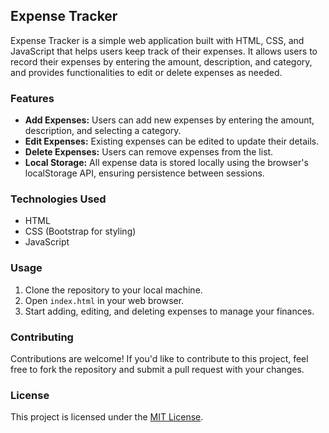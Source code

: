## Expense Tracker

Expense Tracker is a simple web application built with HTML, CSS, and JavaScript that helps users keep track of their expenses. It allows users to record their expenses by entering the amount, description, and category, and provides functionalities to edit or delete expenses as needed.

### Features

- **Add Expenses:** Users can add new expenses by entering the amount, description, and selecting a category.
- **Edit Expenses:** Existing expenses can be edited to update their details.
- **Delete Expenses:** Users can remove expenses from the list.
- **Local Storage:** All expense data is stored locally using the browser's localStorage API, ensuring persistence between sessions.

### Technologies Used

- HTML
- CSS (Bootstrap for styling)
- JavaScript

### Usage

1. Clone the repository to your local machine.
2. Open `index.html` in your web browser.
3. Start adding, editing, and deleting expenses to manage your finances.

### Contributing

Contributions are welcome! If you'd like to contribute to this project, feel free to fork the repository and submit a pull request with your changes.

### License

This project is licensed under the [MIT License](LICENSE).
